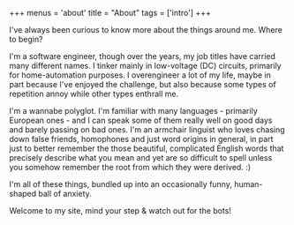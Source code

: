 +++
menus = 'about'
title = "About"
tags = ['intro']
+++

I've always been curious to know more about the things around me. Where to begin?

I'm a software engineer, though over the years, my job titles have carried many different names. I tinker mainly in low-voltage (DC) circuits, primarily for home-automation purposes. I overengineer a lot of my life, maybe in part because I've enjoyed the challenge, but also because some types of repetition annoy while other types enthrall me. 

I'm a wannabe polyglot. I'm familiar with many languages - primarily European ones - and I can speak some of them really well on good days and barely passing on bad ones. I'm an armchair linguist who loves chasing down false friends, homophones and just word origins in general, in part just to better remember the those beautiful, complicated English words that precisely describe what you mean and yet are so difficult to spell unless you somehow remember the root from which they were derived. :) 

I'm all of these things, bundled up into an occasionally funny, human-shaped ball of anxiety. 

Welcome to my site, mind your step & watch out for the bots!

